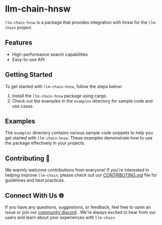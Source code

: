 # llm-chain-hnsw

`llm-chain-hnsw` is a package that provides integration with hnsw for the `llm-chain` project.

## Features

- High-performance search capabilities
- Easy-to-use API

## Getting Started

To get started with `llm-chain-hnsw`, follow the steps below:

1. Install the `llm-chain-hnsw` package using cargo.
2. Check out the examples in the `examples` directory for sample code and use cases.

## Examples

The `examples` directory contains various sample code snippets to help you get started with `llm-chain-hnsw`. These examples demonstrate how to use the package effectively in your projects.

## Contributing 🤝

We warmly welcome contributions from everyone! If you're interested in helping improve `llm-chain`, please check out our [CONTRIBUTING.md](https://chat.openai.com/docs/CONTRIBUTING.md) file for guidelines and best practices.

## Connect With Us 🌐

If you have any questions, suggestions, or feedback, feel free to open an issue or join our [community discord](https://discord.gg/kewN9Gtjt2) . We're always excited to hear from our users and learn about your experiences with `llm-chain`.
